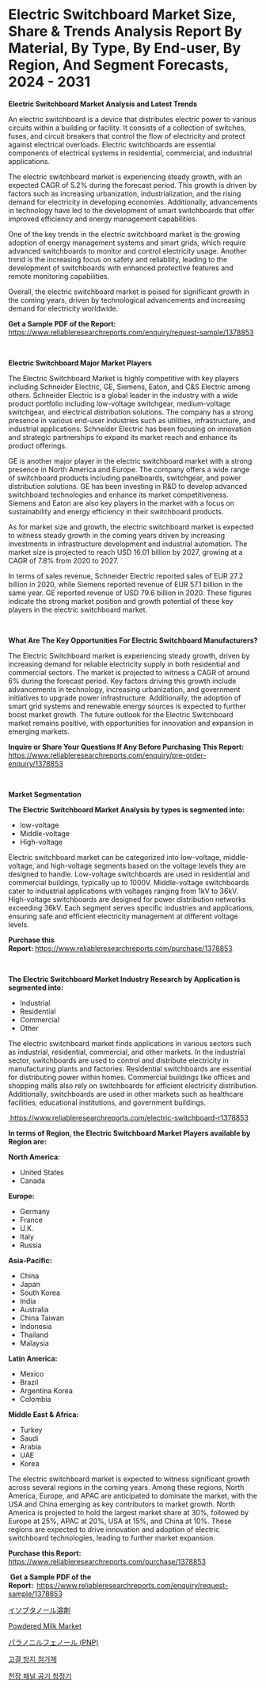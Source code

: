 <p><h1>Electric Switchboard Market Size, Share & Trends Analysis Report By Material, By Type, By End-user, By Region, And Segment Forecasts, 2024 - 2031</h1></p><p><strong>Electric Switchboard Market Analysis and Latest Trends</strong></p>
<p><p>An electric switchboard is a device that distributes electric power to various circuits within a building or facility. It consists of a collection of switches, fuses, and circuit breakers that control the flow of electricity and protect against electrical overloads. Electric switchboards are essential components of electrical systems in residential, commercial, and industrial applications.</p><p>The electric switchboard market is experiencing steady growth, with an expected CAGR of 5.2% during the forecast period. This growth is driven by factors such as increasing urbanization, industrialization, and the rising demand for electricity in developing economies. Additionally, advancements in technology have led to the development of smart switchboards that offer improved efficiency and energy management capabilities.</p><p>One of the key trends in the electric switchboard market is the growing adoption of energy management systems and smart grids, which require advanced switchboards to monitor and control electricity usage. Another trend is the increasing focus on safety and reliability, leading to the development of switchboards with enhanced protective features and remote monitoring capabilities.</p><p>Overall, the electric switchboard market is poised for significant growth in the coming years, driven by technological advancements and increasing demand for electricity worldwide.</p></p>
<p><strong>Get a Sample PDF of the Report:&nbsp;</strong> <a href="https://www.reliableresearchreports.com/enquiry/request-sample/1378853">https://www.reliableresearchreports.com/enquiry/request-sample/1378853</a></p>
<p>&nbsp;</p>
<p><strong>Electric Switchboard Major Market Players</strong></p>
<p><p>The Electric Switchboard Market is highly competitive with key players including Schneider Electric, GE, Siemens, Eaton, and C&S Electric among others. Schneider Electric is a global leader in the industry with a wide product portfolio including low-voltage switchgear, medium-voltage switchgear, and electrical distribution solutions. The company has a strong presence in various end-user industries such as utilities, infrastructure, and industrial applications. Schneider Electric has been focusing on innovation and strategic partnerships to expand its market reach and enhance its product offerings.</p><p>GE is another major player in the electric switchboard market with a strong presence in North America and Europe. The company offers a wide range of switchboard products including panelboards, switchgear, and power distribution solutions. GE has been investing in R&D to develop advanced switchboard technologies and enhance its market competitiveness. Siemens and Eaton are also key players in the market with a focus on sustainability and energy efficiency in their switchboard products.</p><p>As for market size and growth, the electric switchboard market is expected to witness steady growth in the coming years driven by increasing investments in infrastructure development and industrial automation. The market size is projected to reach USD 16.01 billion by 2027, growing at a CAGR of 7.8% from 2020 to 2027. </p><p>In terms of sales revenue, Schneider Electric reported sales of EUR 27.2 billion in 2020, while Siemens reported revenue of EUR 57.1 billion in the same year. GE reported revenue of USD 79.6 billion in 2020. These figures indicate the strong market position and growth potential of these key players in the electric switchboard market.</p></p>
<p>&nbsp;</p>
<p><strong>What Are The Key Opportunities For Electric Switchboard Manufacturers?</strong></p>
<p><p>The Electric Switchboard market is experiencing steady growth, driven by increasing demand for reliable electricity supply in both residential and commercial sectors. The market is projected to witness a CAGR of around 6% during the forecast period. Key factors driving this growth include advancements in technology, increasing urbanization, and government initiatives to upgrade power infrastructure. Additionally, the adoption of smart grid systems and renewable energy sources is expected to further boost market growth. The future outlook for the Electric Switchboard market remains positive, with opportunities for innovation and expansion in emerging markets.</p></p>
<p><strong>Inquire or Share Your Questions If Any Before Purchasing This Report:</strong> <a href="https://www.reliableresearchreports.com/enquiry/pre-order-enquiry/1378853">https://www.reliableresearchreports.com/enquiry/pre-order-enquiry/1378853</a></p>
<p>&nbsp;</p>
<p><strong>Market Segmentation</strong></p>
<p><strong>The Electric Switchboard Market Analysis by types is segmented into:</strong></p>
<p><ul><li>low-voltage</li><li>Middle-voltage</li><li>High-voltage</li></ul></p>
<p><p>Electric switchboard market can be categorized into low-voltage, middle-voltage, and high-voltage segments based on the voltage levels they are designed to handle. Low-voltage switchboards are used in residential and commercial buildings, typically up to 1000V. Middle-voltage switchboards cater to industrial applications with voltages ranging from 1kV to 36kV. High-voltage switchboards are designed for power distribution networks exceeding 36kV. Each segment serves specific industries and applications, ensuring safe and efficient electricity management at different voltage levels.</p></p>
<p><strong>Purchase this Report:&nbsp;</strong><a href="https://www.reliableresearchreports.com/purchase/1378853">https://www.reliableresearchreports.com/purchase/1378853</a></p>
<p>&nbsp;</p>
<p><strong>The Electric Switchboard Market Industry Research by Application is segmented into:</strong></p>
<p><ul><li>Industrial</li><li>Residential</li><li>Commercial</li><li>Other</li></ul></p>
<p><p>The electric switchboard market finds applications in various sectors such as industrial, residential, commercial, and other markets. In the industrial sector, switchboards are used to control and distribute electricity in manufacturing plants and factories. Residential switchboards are essential for distributing power within homes. Commercial buildings like offices and shopping malls also rely on switchboards for efficient electricity distribution. Additionally, switchboards are used in other markets such as healthcare facilities, educational institutions, and government buildings.</p></p>
<p><a href="https://www.reliableresearchreports.com/electric-switchboard-r1378853">&nbsp;https://www.reliableresearchreports.com/electric-switchboard-r1378853</a></p>
<p><strong>In terms of Region, the Electric Switchboard Market Players available by Region are:</strong></p>
<p>
    <p> <strong> North America: </strong>
        <ul>
            <li>United States</li>
            <li>Canada</li>
        </ul>
        </p> 
    <p> <strong> Europe: </strong>
        <ul>
            <li>Germany</li>
            <li>France</li>
            <li>U.K.</li>
            <li>Italy</li>
            <li>Russia</li>
        </ul>
        </p> 
    <p> <strong> Asia-Pacific: </strong>
        <ul>
            <li>China</li>
            <li>Japan</li>
            <li>South Korea</li>
            <li>India</li>
            <li>Australia</li>
            <li>China Taiwan</li>
            <li>Indonesia</li>
            <li>Thailand</li>
            <li>Malaysia</li>
        </ul>
        </p> 
    <p> <strong> Latin America: </strong>
        <ul>
            <li>Mexico</li>
            <li>Brazil</li>
            <li>Argentina Korea</li>
            <li>Colombia</li>
        </ul>
        </p> 
    <p> <strong> Middle East & Africa: </strong>
        <ul>
            <li>Turkey</li>
            <li>Saudi</li>
            <li>Arabia</li>
            <li>UAE</li>
            <li>Korea</li>
        </ul>
    </p>
    </p>
<p><p>The electric switchboard market is expected to witness significant growth across several regions in the coming years. Among these regions, North America, Europe, and APAC are anticipated to dominate the market, with the USA and China emerging as key contributors to market growth. North America is projected to hold the largest market share at 30%, followed by Europe at 25%, APAC at 20%, USA at 15%, and China at 10%. These regions are expected to drive innovation and adoption of electric switchboard technologies, leading to further market expansion.</p></p>
<p><strong>Purchase this Report: </strong><a href="https://www.reliableresearchreports.com/purchase/1378853">https://www.reliableresearchreports.com/purchase/1378853</a></p>
<p>&nbsp;<strong>Get a Sample PDF of the Report:&nbsp;&nbsp;</strong><a href="https://www.reliableresearchreports.com/enquiry/request-sample/1378853">https://www.reliableresearchreports.com/enquiry/request-sample/1378853</a></p>
<p><strong></strong></p>
<p><p><a href="https://github.com/one-cool-chick/Market-Research-Report-List-2/blob/main/6491862152836.md">イソブタノール溶剤</a></p><p><a href="https://github.com/GroverBarry/Market-Research-Report-List-6/blob/main/powdered-milk-market.md">Powdered Milk Market</a></p><p><a href="https://github.com/CarlieShields/Market-Research-Report-List-1/blob/main/4644964152837.md">パラノニルフェノール (PNP)</a></p><p><a href="https://github.com/nuekbpymrrz5/Market-Research-Report-List-2/blob/main/7826697162999.md">고결 방지 첨가제</a></p><p><a href="https://github.com/emakpiahsopiah/Market-Research-Report-List-1/blob/main/3289419162998.md">천장 패널 공기 청정기</a></p></p>